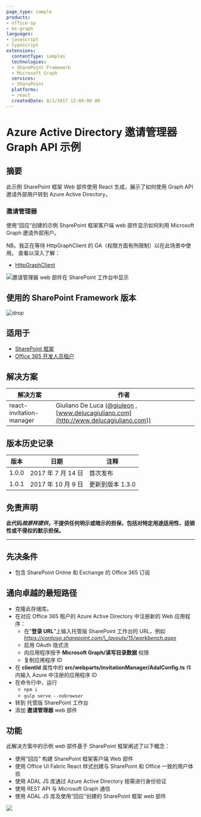 ```yaml
---
page_type: sample
products:
- office-sp
- ms-graph
languages:
- javascript
- typescript
extensions:
  contentType: samples
  technologies:
  - SharePoint Framework
  - Microsoft Graph
  services:
  - SharePoint
  platforms:
  - react
  createdDate: 8/1/2017 12:00:00 AM
---
```

# Azure Active Directory 邀请管理器 Graph API 示例

## 摘要

此示例 SharePoint 框架 Web 部件使用 React 生成，展示了如何使用 Graph API 邀请外部用户转到 Azure Active Directory。

### 邀请管理器

使用“回应”创建的示例 SharePoint 框架客户端 web 部件显示如何利用 Microsoft Graph 邀请外部用户。

NB。我正在等待 HttpGraphClient 的 GA（权限方面有所限制）以在此场景中使用。
查看以深入了解：
* [HttpGraphClient](https://docs.microsoft.com/sharepoint/dev/spfx/web-parts/guidance/call-microsoft-graph-from-your-web-part)

![邀请管理器 web 部件在 SharePoint 工作台中显示](./assets/SPFx-Invitation-Manager.gif)

## 使用的 SharePoint Framework 版本 
![drop](https://img.shields.io/badge/drop-1.3.0-green.svg)

## 适用于

* [SharePoint 框架](https://learn.microsoft.com/sharepoint/dev/spfx/sharepoint-framework-overview)
* [Office 365 开发人员租户](https://learn.microsoft.com/sharepoint/dev/spfx/set-up-your-developer-tenant)

## 解决方案

解决方案|作者
--------|---------
react-invitation-manager|Giuliano De Luca ([@giuleon](https://twitter.com/giuleon) , [www.delucagiuliano.com](http://www.delucagiuliano.com))

## 版本历史记录

版本|日期|注释
-------|----|--------
1.0.0|2017 年 7 月 14 日|首次发布
1.0.1|2017 年 10 月 9 日|更新到版本 1.3.0

## 免责声明
**此代码*按原样提供*，不提供任何明示或暗示的担保，包括对特定用途适用性、适销性或不侵权的默示担保。**

---

## 先决条件

- 包含 SharePoint Online 和 Exchange 的 Office 365 订阅

## 通向卓越的最短路径

- 克隆此存储库。
- 在对应 Office 365 租户的 Azure Active Directory 中注册新的 Web 应用程序：
  - 在“**登录 URL**”上输入托管版 SharePoint 工作台的 URL，例如 *https://contoso.sharepoint.com/\_layouts/15/workbench.aspx*
  - 启用 OAuth 隐式流
  - 向应用程序授予 **Microsoft Graph/读写目录数据** 权限
  - 复制应用程序 ID
- 在 **clientId** 属性中的 **src/webparts/invitationManager/AdalConfig.ts** 件内输入 Azure 中注册的应用程序 ID
- 在命令行中，运行
  - `npm i`
  - `gulp serve --nobrowser`
- 转到 托管版 SharePoint 工作台
- 添加 **邀请管理器** web 部件

## 功能

此解决方案中的示例 web 部件基于 SharePoint 框架阐述了以下概念：

- 使用“回应” 构建 SharePoint 框架客户端 Web 部件
- 使用 Office UI Fabric React 样式创建与 SharePoint 和 Office 一致的用户体验
- 使用 ADAL JS 库通过 Azure Active Directory 按需进行身份验证
- 使用 REST API 与 Microsoft Graph 通信
- 使用 ADAL JS 库及使用“回应”创建的 SharePoint 框架 web 部件

![](https://m365-visitor-stats.azurewebsites.net/sp-dev-fx-webparts/samples/react-invitation-manager)
